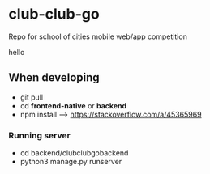 # club-club-go
Repo for school of cities mobile web/app competition

hello

## When developing
- git pull 
- cd **frontend-native** or **backend** 
- npm install --> https://stackoverflow.com/a/45365969


### Running  server
-  cd backend/clubclubgobackend
- python3 manage.py runserver